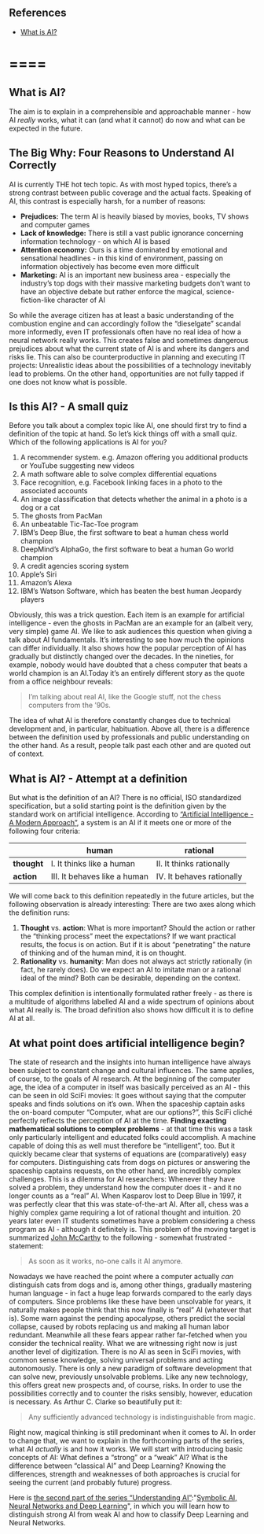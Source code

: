 ## References
- [What is AI?](https://divis.io/en/2019/03/ai-for-laymen-part-1-what-is-ai/)

====
====

## What is AI?

The aim is to explain in a comprehensible and approachable manner - how AI _really_ works, what it can (and what it cannot) do now and what can be expected in the future.

## The Big Why: Four Reasons to Understand AI Correctly

AI is currently THE hot tech topic. As with most hyped topics, there’s a strong contrast between public coverage and the actual facts. Speaking of AI, this contrast is especially harsh, for a number of reasons:

-   **Prejudices:** The term AI is heavily biased by movies, books, TV shows and computer games
-   **Lack of knowledge:** There is still a vast public ignorance concerning information technology - on which AI is based
-   **Attention economy:** Ours is a time dominated by emotional and sensational headlines - in this kind of environment, passing on information objectively has become even more difficult
-   **Marketing:** AI is an important new business area - especially the industry’s top dogs with their massive marketing budgets don’t want to have an objective debate but rather enforce the magical, science-fiction-like character of AI

So while the average citizen has at least a basic understanding of the combustion engine and can accordingly follow the “dieselgate” scandal more informedly, even IT professionals often have no real idea of how a neural network really works. This creates false and sometimes dangerous prejudices about what the current state of AI is and where its dangers and risks lie. This can also be counterproductive in planning and executing IT projects: Unrealistic ideas about the possibilities of a technology inevitably lead to problems. On the other hand, opportunities are not fully tapped if one does not know what is possible.

## Is this AI? - A small quiz

Before you talk about a complex topic like AI, one should first try to find a definition of the topic at hand. So let’s kick things off with a small quiz. Which of the following applications is AI for you?

1.  A recommender system. e.g. Amazon offering you additional products or YouTube suggesting new videos
2.  A math software able to solve complex differential equations
3.  Face recognition, e.g. Facebook linking faces in a photo to the associated accounts
4.  An image classification that detects whether the animal in a photo is a dog or a cat
5.  The ghosts from PacMan
6.  An unbeatable Tic-Tac-Toe program
7.  IBM’s Deep Blue, the first software to beat a human chess world champion
8.  DeepMind’s AlphaGo, the first software to beat a human Go world champion
9.  A credit agencies scoring system
10.  Apple’s Siri
11.  Amazon’s Alexa
12.  IBM’s Watson Software, which has beaten the best human Jeopardy players

Obviously, this was a trick question. Each item is an example for artificial intelligence - even the ghosts in PacMan are an example for an (albeit very, very simple) game AI. We like to ask audiences this question when giving a talk about AI fundamentals. It’s interesting to see how much the opinions can differ individually. It also shows how the popular perception of AI has gradually but distinctly changed over the decades. In the nineties, for example, nobody would have doubted that a chess computer that beats a world champion is an AI.Today it’s an entirely different story as the quote from a office neighbour reveals:

> I’m talking about real AI, like the Google stuff, not the chess computers from the ’90s.

The idea of what AI is therefore constantly changes due to technical development and, in particular, habituation. Above all, there is a difference between the definition used by professionals and public understanding on the other hand. As a result, people talk past each other and are quoted out of context.

## What is AI? - Attempt at a definition

But what is the definition of an AI? There is no official, ISO standardized specification, but a solid starting point is the definition given by the standard work on artificial intelligence. According to [“Artificial Intelligence - A Modern Approach”](https://en.wikipedia.org/wiki/Artificial_Intelligence%3A_A_Modern_Approach), a system is an AI if it meets one or more of the following four criteria:

|  | human | rational |
| --- | --- | --- |
| **thought** | I. It thinks like a human | II. It thinks rationally |
| **action** | III. It behaves like a human | IV. It behaves rationally |

We will come back to this definition repeatedly in the future articles, but the following observation is already interesting: There are two axes along which the definition runs:

1.  **Thought** vs. **action**: What is more important? Should the action or rather the “thinking process” meet the expectations? If we want practical results, the focus is on action. But if it is about “penetrating” the nature of thinking and of the human mind, it is on thought.
2.  **Rationality** vs. **humanity**: Man does not always act strictly rationally (in fact, he rarely does). Do we expect an AI to imitate man or a rational ideal of the mind? Both can be desirable, depending on the context.

This complex definition is intentionally formulated rather freely - as there is a multitude of algorithms labelled AI and a wide spectrum of opinions about what AI really is. The broad definition also shows how difficult it is to define AI at all.

## At what point does artificial intelligence begin?

The state of research and the insights into human intelligence have always been subject to constant change and cultural influences. The same applies, of course, to the goals of AI research. At the beginning of the computer age, the idea of a computer in itself was basically perceived as an AI - this can be seen in old SciFi movies: It goes without saying that the computer speaks and finds solutions on it’s own. When the spaceship captain asks the on-board computer “Computer, what are our options?”, this SciFi cliché perfectly reflects the perception of AI at the time. **Finding exacting mathematical solutions to complex problems** - at that time this was a task only particularly intelligent and educated folks could accomplish. A machine capable of doing this as well must therefore be “intelligent”, too. But it quickly became clear that systems of equations are (comparatively) easy for computers. Distinguishing cats from dogs on pictures or answering the spaceship captains requests, on the other hand, are incredibly complex challenges. This is a dilemma for AI researchers: Whenever they have solved a problem, they understand how the computer does it - and it no longer counts as a “real” AI. When Kasparov lost to Deep Blue in 1997, it was perfectly clear that this was state-of-the-art AI. After all, chess was a highly complex game requiring a lot of rational thought and intuition. 20 years later even IT students sometimes have a problem considering a chess program as AI - although it definitely is. This problem of the moving target is summarized [John McCarthy](https://en.wikipedia.org/wiki/John_McCarthy_%28computer_scientist%29) to the following - somewhat frustrated - statement:

> As soon as it works, no-one calls it AI anymore.

Nowadays we have reached the point where a computer actually _can_ distinguish cats from dogs and is, among other things, gradually mastering human language - in fact a huge leap forwards compared to the early days of computers. Since problems like these have been unsolvable for years, it naturally makes people think that this now finally is “real” AI (whatever that is). Some warn against the pending apocalypse, others predict the social collapse, caused by robots replacing us and making all human labor redundant. Meanwhile all these fears appear rather far-fetched when you consider the technical reality. What we are witnessing right now is just another level of digitization. There is no AI as seen in SciFi movies, with common sense knowledge, solving universal problems and acting autonomously. There is only a new paradigm of software development that can solve new, previously unsolvable problems. Like any new technology, this offers great new prospects and, of course, risks. In order to use the possibilities correctly and to counter the risks sensibly, however, education is necessary. As Arthur C. Clarke so beautifully put it:

> Any sufficiently advanced technology is indistinguishable from magic.

Right now, magical thinking is still predominant when it comes to AI. In order to change that, we want to explain in the forthcoming parts of the series, what AI _actually_ is and how it works. We will start with introducing basic concepts of AI: What defines a “strong” or a “weak” AI? What is the difference between “classical AI” and Deep Learning? Knowing the differences, strength and weaknesses of both approaches is crucial for seeing the current (and probably future) progress.

Here is [the second part of the series “Understanding AI”](https://divis.io/en/2019/03/ai-for-laymen-part-2-symbolic-ai-neural-networks-and-deep-learning/):"[Symbolic AI, Neural Networks and Deep Learning](https://divis.io/en/2019/03/ai-for-laymen-part-2-symbolic-ai-neural-networks-and-deep-learning/)", in which you will learn how to distinguish strong AI from weak AI and how to classify Deep Learning and Neural Networks.
